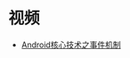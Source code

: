 



# 视频
* [Android核心技术之事件机制](https://www.bilibili.com/video/av62634662?from=search&seid=983540596349091661)
